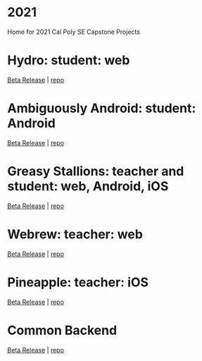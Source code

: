 # 2021
Home for 2021 Cal Poly SE Capstone Projects

# Hydro: student: web
[Beta Release](https://flipt-ed-hydro.gitbook.io/flipted-hydro//) | [repo]()

# Ambiguously Android: student: Android
[Beta Release](https://flipted-android.gitbook.io/fliptedandroid/) | [repo]()

# Greasy Stallions: teacher and student: web, Android, iOS
[Beta Release](https://efukumoto17.gitbook.io/greasystallions-fliped/) | [repo]()

# Webrew: teacher: web
[Beta Release](https://zzheng07.gitbook.io/flipted-webrew/) | [repo]()

# Pineapple: teacher: iOS
[Beta Release](https://pineapple-2.gitbook.io/pineapple-2-0/) | [repo]()

# Common Backend
[Beta Release](https://zzheng07.gitbook.io/flipted-backend/) | [repo]()
